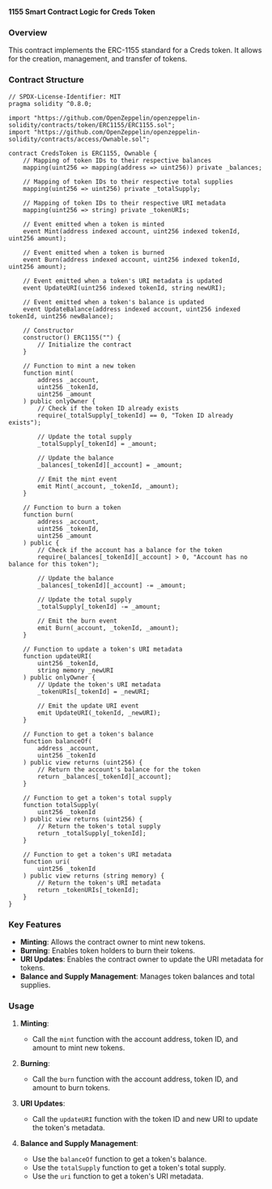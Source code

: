 **1155 Smart Contract Logic for Creds Token**

### Overview

This contract implements the ERC-1155 standard for a Creds token. It allows for the creation, management, and transfer of tokens.

### Contract Structure

```solidity
// SPDX-License-Identifier: MIT
pragma solidity ^0.8.0;

import "https://github.com/OpenZeppelin/openzeppelin-solidity/contracts/token/ERC1155/ERC1155.sol";
import "https://github.com/OpenZeppelin/openzeppelin-solidity/contracts/access/Ownable.sol";

contract CredsToken is ERC1155, Ownable {
    // Mapping of token IDs to their respective balances
    mapping(uint256 => mapping(address => uint256)) private _balances;

    // Mapping of token IDs to their respective total supplies
    mapping(uint256 => uint256) private _totalSupply;

    // Mapping of token IDs to their respective URI metadata
    mapping(uint256 => string) private _tokenURIs;

    // Event emitted when a token is minted
    event Mint(address indexed account, uint256 indexed tokenId, uint256 amount);

    // Event emitted when a token is burned
    event Burn(address indexed account, uint256 indexed tokenId, uint256 amount);

    // Event emitted when a token's URI metadata is updated
    event UpdateURI(uint256 indexed tokenId, string newURI);

    // Event emitted when a token's balance is updated
    event UpdateBalance(address indexed account, uint256 indexed tokenId, uint256 newBalance);

    // Constructor
    constructor() ERC1155("") {
        // Initialize the contract
    }

    // Function to mint a new token
    function mint(
        address _account,
        uint256 _tokenId,
        uint256 _amount
    ) public onlyOwner {
        // Check if the token ID already exists
        require(_totalSupply[_tokenId] == 0, "Token ID already exists");

        // Update the total supply
        _totalSupply[_tokenId] = _amount;

        // Update the balance
        _balances[_tokenId][_account] = _amount;

        // Emit the mint event
        emit Mint(_account, _tokenId, _amount);
    }

    // Function to burn a token
    function burn(
        address _account,
        uint256 _tokenId,
        uint256 _amount
    ) public {
        // Check if the account has a balance for the token
        require(_balances[_tokenId][_account] > 0, "Account has no balance for this token");

        // Update the balance
        _balances[_tokenId][_account] -= _amount;

        // Update the total supply
        _totalSupply[_tokenId] -= _amount;

        // Emit the burn event
        emit Burn(_account, _tokenId, _amount);
    }

    // Function to update a token's URI metadata
    function updateURI(
        uint256 _tokenId,
        string memory _newURI
    ) public onlyOwner {
        // Update the token's URI metadata
        _tokenURIs[_tokenId] = _newURI;

        // Emit the update URI event
        emit UpdateURI(_tokenId, _newURI);
    }

    // Function to get a token's balance
    function balanceOf(
        address _account,
        uint256 _tokenId
    ) public view returns (uint256) {
        // Return the account's balance for the token
        return _balances[_tokenId][_account];
    }

    // Function to get a token's total supply
    function totalSupply(
        uint256 _tokenId
    ) public view returns (uint256) {
        // Return the token's total supply
        return _totalSupply[_tokenId];
    }

    // Function to get a token's URI metadata
    function uri(
        uint256 _tokenId
    ) public view returns (string memory) {
        // Return the token's URI metadata
        return _tokenURIs[_tokenId];
    }
}
```

### Key Features

- **Minting**: Allows the contract owner to mint new tokens.
- **Burning**: Enables token holders to burn their tokens.
- **URI Updates**: Enables the contract owner to update the URI metadata for tokens.
- **Balance and Supply Management**: Manages token balances and total supplies.

### Usage

1. **Minting**:
   - Call the `mint` function with the account address, token ID, and amount to mint new tokens.

2. **Burning**:
   - Call the `burn` function with the account address, token ID, and amount to burn tokens.

3. **URI Updates**:
   - Call the `updateURI` function with the token ID and new URI to update the token's metadata.

4. **Balance and Supply Management**:
   - Use the `balanceOf` function to get a token's balance.
   - Use the `totalSupply` function to get a token's total supply.
   - Use the `uri` function to get a token's URI metadata.